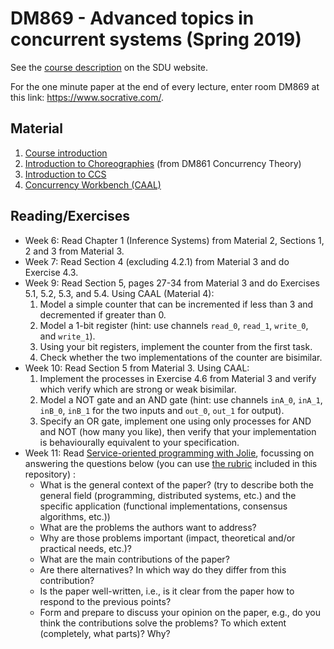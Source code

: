 # DM869 - Advanced topics in concurrent systems (Spring 2019)

See the [course description](http://odinlister.sdu.dk/fagbesk/internkode/DM869/en) on the SDU website.

For the one minute paper at the end of every lecture, enter room DM869 at this link: https://www.socrative.com/.

## Material

1. [Course introduction](slides/1-introduction.pdf)
1. [Introduction to Choreographies](https://www.fabriziomontesi.com/teaching/ct-2018/files/chor-notes.pdf) (from DM861 Concurrency Theory)
1. [Introduction to CCS](notes/introduction-to-CCS.pdf)
1. [Concurrency Workbench (CAAL)](http://caal.cs.aau.dk/)

## Reading/Exercises

* Week 6: Read Chapter 1 (Inference Systems) from Material 2, Sections 1, 2 and 3 from Material 3.
* Week 7: Read Section 4 (excluding 4.2.1) from Material 3 and do Exercise 4.3.
* Week 9: Read Section 5, pages 27-34 from Material 3 and do Exercises 5.1, 5.2, 5.3, and 5.4.
Using CAAL (Material 4):
  1. Model a simple counter that can be incremented if less than 3 and decremented if greater than 0. 
  1. Model a 1-bit register (hint: use channels `read_0`, `read_1`, `write_0`, and `write_1`). 
  1. Using your bit registers, implement the counter from the first task.
  1. Check whether the two implementations of the counter are bisimilar.
* Week 10: Read Section 5 from Material 3. Using CAAL:
  1. Implement the processes in Exercise 4.6 from Material 3 and verify which verify which are strong or weak bisimilar.
  1. Model a NOT gate and an AND gate (hint: use channels `inA_0`, `inA_1`, `inB_0`, `inB_1` for the two inputs and `out_0`, `out_1` for output). 
  1. Specify an OR gate, implement one using only processes for AND and NOT (how many you like), then verify that your implementation is behaviourally equivalent to your specification.
* Week 11: Read [Service-oriented programming with Jolie](https://www.fabriziomontesi.com/files/mgz14.pdf), focussing on answering the questions below (you can use [the rubric](https://github.com/mperessotti/acs2019/raw/master/paper_review_form.pdf) included in this repository) :
  - What is the general context of the paper? (try to describe both the general field (programming, distributed systems, etc.) and the specific application (functional implementations, consensus algorithms, etc.))
  - What are the problems the authors want to address?
  - Why are those problems important (impact, theoretical and/or practical needs, etc.)?
  - What are the main contributions of the paper?
  - Are there alternatives? In which way do they differ from this contribution?
  - Is the paper well-written, i.e., is it clear from the paper how to respond to the previous points?
  - Form and prepare to discuss your opinion on the paper, e.g., do you think the contributions solve the problems? To which extent (completely, what parts)? Why?
